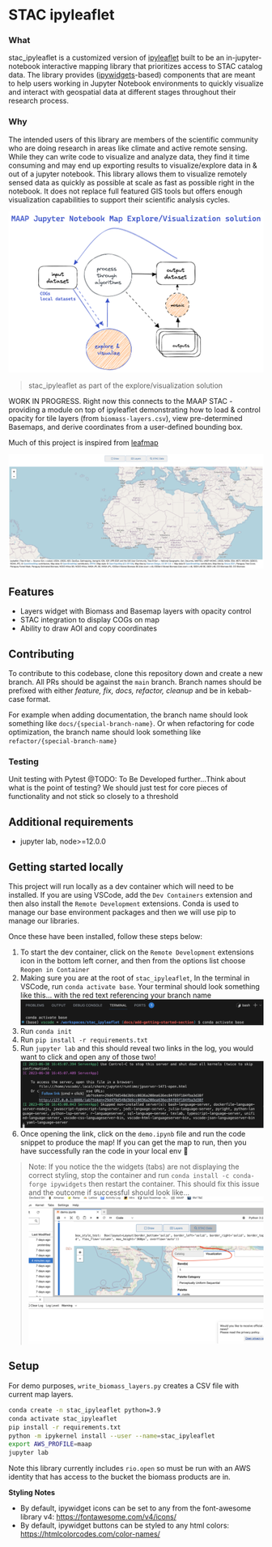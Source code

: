 # STAC ipyleaflet

### What
stac_ipyleaflet is a customized version of [ipyleaflet](https://ipyleaflet.readthedocs.io/en/latest/) built to be an in-jupyter-notebook interactive mapping library that prioritizes access to STAC catalog data. The library provides ([ipywidgets](https://ipywidgets.readthedocs.io/en/stable/)-based) components that are meant to help users working in Jupyter Notebook environments to quickly visualize and interact with geospatial data at different stages throughout their research process.

### Why
The intended users of this library are members of the scientific community who are doing research in areas like climate and active remote sensing. While they can write code to visualize and analyze data, they find it time consuming and may end up exporting results to visualize/explore data in & out of a jupyter notebook. This library allows them to visualize remotely sensed data as quickly as possible at scale as fast as possible right in the notebook. It does not replace full featured GIS tools but offers enough visualization capabilities to support their scientific analysis cycles.

![stac_ipyleaflet as part of the explore/visualization solution](/public/images/about-map-visualization-solution.png)
> stac_ipyleaflet as part of the explore/visualization solution

WORK IN PROGRESS. Right now this connects to the MAAP STAC - providing a module on top of ipyleaflet demonstrating how to load & control opacity for tile layers (from `biomass-layers.csv`), view pre-determined Basemaps, and derive coordinates from a user-defined bounding box.

Much of this project is inspired from [leafmap](https://leafmap.org/)

![Jupyter Lab ScreenShot](/public/images/jlab-screenshot.png)

## Features
* Layers widget with Biomass and Basemap layers with opacity control
* STAC integration to display COGs on map
* Ability to draw AOI and copy coordinates

## Contributing
To contribute to this codebase, clone this repository down and create a new branch. All PRs should be against the `main` branch. Branch names should be prefixed with either *feature, fix, docs, refactor, cleanup* and be in kebab-case format.

For example when adding documentation, the branch name should look something like `docs/{special-branch-name}`. Or when refactoring for code optimization, the branch name should look something like `refactor/{special-branch-name}`

### Testing
Unit testing with Pytest
@TODO: To Be Developed further...Think about what is the point of testing? We should just test for core pieces of functionality and not stick so closely to a threshold

## Additional requirements

* jupyter lab, node>=12.0.0

## Getting started locally
This project will run locally as a dev container which will need to be installed. If you are using VSCode, add the `Dev Containers` extension and then also install the `Remote Development` extensions. Conda is used to manage our base environment packages and then we will use pip to manage our libraries.

Once these have been installed, follow these steps below:
1. To start the dev container, click on the `Remote Development` extensions icon in the bottom left corner, and then from the options list choose `Reopen in Container`
2. Making sure you are at the root of `stac_ipyleaflet`, In the terminal in VSCode, run `conda activate base`. Your terminal should look something like this... with the red text referencing your branch name
![](/public/images/getting-started-conda-activate.png)
3. Run `conda init`
4. Run `pip install -r requirements.txt`
5. Run `jupyter lab` and this should reveal two links in the log, you would want to click and open any of those two!
![](/public/images/getting-started-links.png)
6. Once opening the link, click on the `demo.ipynb` file and run the code snippet to produce the map! If you can get the map to run, then you have successfully ran the code in your local env :raised_hands:

> Note: If you notice the the widgets (tabs) are not displaying the correct styling, stop the container and run `conda install -c conda-forge ipywidgets` then restart the container. This should fix this issue and the outcome if successful should look like... ![](/public/images/getting-started-correct-tabs.png)

## Setup

For demo purposes, `write_biomass_layers.py` creates a CSV file with current map layers.
```sh
conda create -n stac_ipyleaflet python=3.9
conda activate stac_ipyleaflet
pip install -r requirements.txt
python -m ipykernel install --user --name=stac_ipyleaflet
export AWS_PROFILE=maap
jupyter lab
```

Note this library currently includes `rio.open` so must be run with an AWS identity that has access to the bucket the biomass products are in.

**Styling Notes**
- By default, ipywidget icons can be set to any from the font-awesome library v4: https://fontawesome.com/v4/icons/
- By default, ipywidget buttons can be styled to any html colors: https://htmlcolorcodes.com/color-names/

